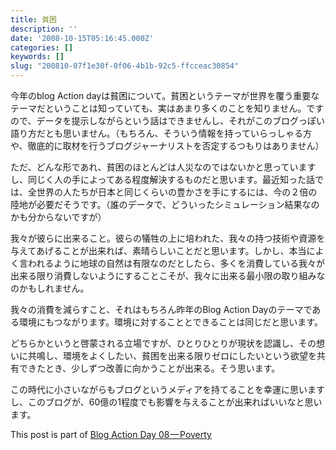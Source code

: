 ```yaml
---
title: 貧困
description: ''
date: '2008-10-15T05:16:45.000Z'
categories: []
keywords: []
slug: "200810-07f1e30f-0f06-4b1b-92c5-ffcceac30854"
---
```

今年のblog Action dayは貧困について。貧困というテーマが世界を覆う重要なテーマだということは知っていても、実はあまり多くのことを知りません。ですので、データを提示しながらという話はできませんし、それがこのブログっぽい語り方だとも思いません。（もちろん、そういう情報を持っていらっしゃる方や、徹底的に取材を行うブログジャーナリストを否定するつもりはありません）

ただ、どんな形であれ、貧困のほとんどは人災なのではないかと思っていますし、同じく人の手によってある程度解決するものだと思います。最近知った話では、全世界の人たちが日本と同じくらいの豊かさを手にするには、今の２倍の陸地が必要だそうです。（誰のデータで、どういったシミュレーション結果なのかも分からないですが）

我々が彼らに出来ること。彼らの犠牲の上に培われた、我々の持つ技術や資源を与えてあげることが出来れば、素晴らしいことだと思います。しかし、本当によく言われるように地球の自然は有限なのだとしたら、多くを消費している我々が出来る限り消費しないようにすることこそが、我々に出来る最小限の取り組みなのかもしれません。

我々の消費を減らすこと、それはもちろん昨年のBlog Action Dayのテーマである環境にもつながります。環境に対することとできることは同じだと思います。

どちらかというと啓蒙される立場ですが、ひとりひとりが現状を認識し、その想いに共鳴し、環境をよくしたい、貧困を出来る限りゼロにしたいという欲望を共有できたとき、少しずつ改善に向かうことが出来る。そう思います。

この時代に小さいながらもブログというメディアを持てることを幸運に思いますし、このブログが、60億の1程度でも影響を与えることが出来ればいいなと思います。

This post is part of [Blog Action Day 08 — Poverty](http://blogactionday.org/)
